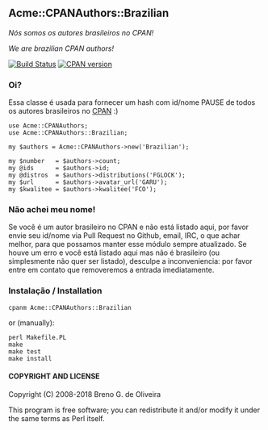 Acme::CPANAuthors::Brazilian
----------------------------

_Nós somos os autores brasileiros no CPAN!_

_We are brazilian CPAN authors!_

[![Build Status](https://travis-ci.org/garu/Acme-CPANAuthors-Brazilian.svg?branch=master)](https://travis-ci.org/garu/Acme-CPANAuthors-Brazilian)
[![CPAN version](https://badge.fury.io/pl/Acme-CPANAuthors-Brazilian.svg)](http://badge.fury.io/pl/Acme-CPANAuthors-Brazilian)

### Oi? ###

Essa classe é usada para fornecer um hash com id/nome PAUSE de
todos os autores brasileiros no [CPAN](https://metacpan.org) :)

    use Acme::CPANAuthors;
    use Acme::CPANAuthors::Brazilian;

    my $authors = Acme::CPANAuthors->new('Brazilian');

    my $number   = $authors->count;
    my @ids      = $authors->id;
    my @distros  = $authors->distributions('FGLOCK');
    my $url      = $authors->avatar_url('GARU');
    my $kwalitee = $authors->kwalitee('FCO');


### Não achei meu nome! ###

Se você é um autor brasileiro no CPAN e não está listado aqui,
por favor envie seu id/nome via Pull Request no Github, email,
IRC, o que achar melhor, para que possamos manter esse módulo
sempre atualizado. Se houve um erro e você está listado aqui
mas não é brasileiro (ou simplesmente não quer ser listado),
desculpe a inconveniencia: por favor entre em contato que
removeremos a entrada imediatamente.


### Instalação / Installation ###

    cpanm Acme::CPANAuthors::Brazilian

or (manually):

    perl Makefile.PL
    make
    make test
    make install


#### COPYRIGHT AND LICENSE ####

Copyright (C) 2008-2018 Breno G. de Oliveira

This program is free software; you can redistribute it and/or
modify it under the same terms as Perl itself.
